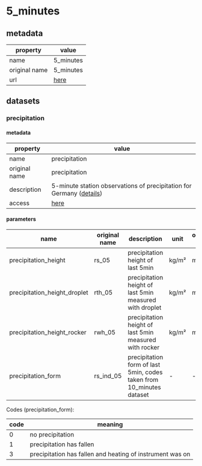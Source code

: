 # 5_minutes

## metadata

| property      | value                                                                                           |
|---------------|-------------------------------------------------------------------------------------------------|
| name          | 5_minutes                                                                                       |
| original name | 5_minutes                                                                                       |
| url           | [here](https://opendata.dwd.de/climate_environment/CDC/observations_germany/climate/5_minutes/) |

## datasets

### precipitation

#### metadata

| property      | value                                                                                                                                                                                                                      |
|---------------|----------------------------------------------------------------------------------------------------------------------------------------------------------------------------------------------------------------------------|
| name          | precipitation                                                                                                                                                                                                              |
| original name | precipitation                                                                                                                                                                                                              |
| description   | 5-minute station observations of precipitation for Germany ([details](https://opendata.dwd.de/climate_environment/CDC/observations_germany/climate/5_minutes/precipitation/DESCRIPTION_obsgermany-climate-5min-rr_en.pdf)) |
| access        | [here](https://opendata.dwd.de/climate_environment/CDC/observations_germany/climate/5_minutes/precipitation/)                                                                                                              |

#### parameters

| name                         | original name | description                                                          | unit  | original unit | constraints |
|------------------------------|---------------|----------------------------------------------------------------------|-------|---------------|-------------|
| precipitation_height         | rs_05         | precipitation height of last 5min                                    | kg/m² | mm            | >=0         |
| precipitation_height_droplet | rth_05        | precipitation height of last 5min measured with droplet              | kg/m² | mm            | >=0         |
| precipitation_height_rocker  | rwh_05        | precipitation height of last 5min measured with rocker               | kg/m² | mm            | >=0         |
| precipitation_form           | rs_ind_05     | precipitation form of last 5min, codes taken from 10_minutes dataset | -     | -             | ∈ \[0,1,3\] |

Codes (precipitation_form):

| code | meaning                                                   |
|------|-----------------------------------------------------------|
| 0    | no precipitation                                          |
| 1    | precipitation has fallen                                  |
| 3    | precipitation has fallen and heating of instrument was on |
